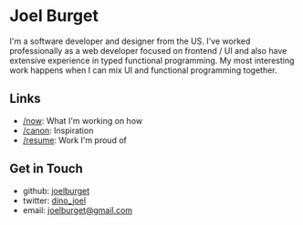 # Joel Burget

I'm a software developer and designer from the US. I've worked professionally as a web developer focused on frontend / UI and also have extensive experience in typed functional programming. My most interesting work happens when I can mix UI and functional programming together.

## Links

* [/now](/now): What I'm working on how
* [/canon](/canon): Inspiration
* [/resume](/resume): Work I'm proud of

## Get in Touch

* github: [joelburget](https://github.com/joelburget)
* twitter: [dino_joel](http://twitter.com/dino_joel)
* email: [joelburget@gmail.com](mailto:joelburget@gmail.com)

